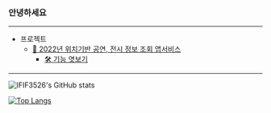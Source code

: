 ### 안녕하세요

- - - 

- 프로젝트   
    - [🎫 2022년 위치기반 공연, 전시 정보 조회 앱서비스](https://github.com/eyoo95/show_app)
      - [🛠 기능 엿보기](https://github.com/eyoo95/show_app)

- - - 

![IFIF3526's GitHub stats](https://github-readme-stats.vercel.app/api?username=IFIF3526&show_icons=true&theme=onedark)

[![Top Langs](https://github-readme-stats.vercel.app/api/top-langs/?username=IFIF3526&layout=compact)](https://github.com/IFIF3526/github-readme-stats)
